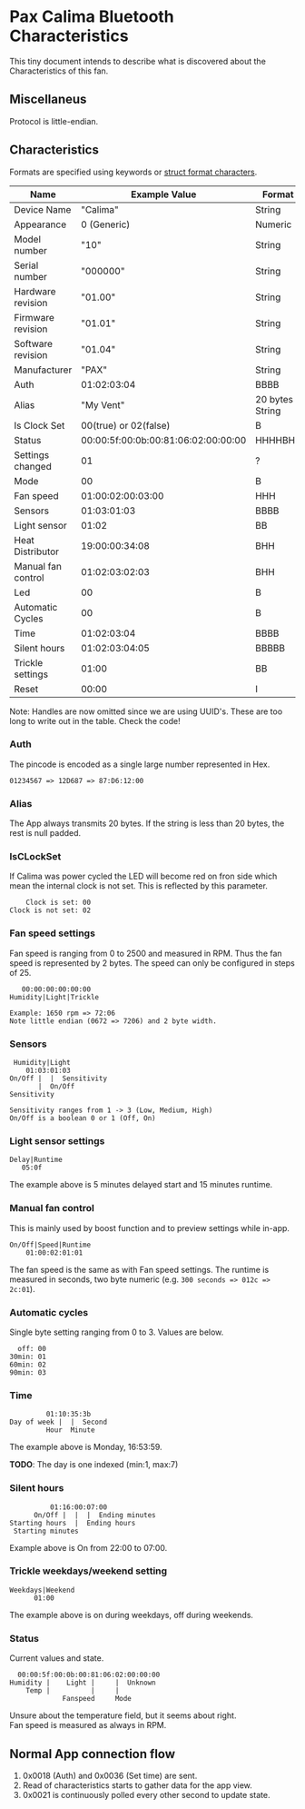 Pax Calima Bluetooth Characteristics
====================================

This tiny document intends to describe what is discovered about the
Characteristics of this fan.

## Miscellaneus
Protocol is little-endian.

## Characteristics

Formats are specified using keywords or
[struct format characters](https://docs.python.org/2/library/struct.html#format-characters).

| Name               | Example Value                       | Format          | R/W |
|--------------------|-------------------------------------|-----------------|-----|
| Device Name        | "Calima"                            | String          | R   |
| Appearance         | 0 (Generic)                         | Numeric         | R   |
| Model number       | "10"                                | String          | R   |
| Serial number      | "000000"                            | String          | R   |
| Hardware revision  | "01.00"                             | String          | R   |
| Firmware revision  | "01.01"                             | String          | R   |
| Software revision  | "01.04"                             | String          | R   |
| Manufacturer       | "PAX"                               | String          | R   |
| Auth               | 01:02:03:04                         | BBBB            | W   |
| Alias              | "My Vent"                           | 20 bytes String | R/W |
| Is Clock Set       | 00(true) or 02(false)               | B               | R   |
| Status             | 00:00:5f:00:0b:00:81:06:02:00:00:00 | HHHHBHB         | R   |
| Settings changed   | 01                                  | ?               | R   |
| Mode               | 00                                  | B               | R/W |
| Fan speed          | 01:00:02:00:03:00                   | HHH             | R/W |
| Sensors            | 01:03:01:03                         | BBBB            | R/W |
| Light sensor       | 01:02                               | BB              | R/W |
| Heat Distributor   | 19:00:00:34:08                      | BHH             | R/W |
| Manual fan control | 01:02:03:02:03                      | BHH             | R/W |
| Led                | 00                                  | B               | R/W |
| Automatic Cycles   | 00                                  | B               | R/W |
| Time               | 01:02:03:04                         | BBBB            | R/W |
| Silent hours       | 01:02:03:04:05                      | BBBBB           | R/W |
| Trickle settings   | 01:00                               | BB              | R/W |
| Reset              | 00:00                               | I               | W   |

Note: Handles are now omitted since we are using UUID's. These are too long to write out in
the table. Check the code!

### Auth
The pincode is encoded as a single large number represented in Hex.
```
01234567 => 12D687 => 87:D6:12:00
```

### Alias
The App always transmits 20 bytes. If the string is less than 20 bytes,
the rest is null padded.

### IsCLockSet
If Calima was power cycled the LED will become red on fron side which mean the internal clock is not set. This is reflected by this parameter.

```
    Clock is set: 00
Clock is not set: 02
```

### Fan speed settings
Fan speed is ranging from 0 to 2500 and measured in RPM.
Thus the fan speed is represented by 2 bytes. The speed
can only be configured in steps of 25.

```
   00:00:00:00:00:00
Humidity|Light|Trickle

Example: 1650 rpm => 72:06
Note little endian (0672 => 7206) and 2 byte width.
```

### Sensors
```
 Humidity|Light
    01:03:01:03
On/Off |  |  Sensitivity
       |  On/Off
Sensitivity  

Sensitivity ranges from 1 -> 3 (Low, Medium, High)
On/Off is a boolean 0 or 1 (Off, On)
```

### Light sensor settings
```
Delay|Runtime
   05:0f
```
The example above is 5 minutes delayed start and 15 minutes runtime.

### Manual fan control
This is mainly used by boost function and to preview settings while in-app.
```
On/Off|Speed|Runtime
    01:00:02:01:01
```

The fan speed is the same as with Fan speed settings.
The runtime is measured in seconds, two byte numeric
(e.g. `300 seconds => 012c => 2c:01`).

### Automatic cycles
Single byte setting ranging from 0 to 3. Values are below.
```
  off: 00
30min: 01
60min: 02
90min: 03
```

### Time
```
         01:10:35:3b
Day of week |  |  Second
         Hour  Minute
```
The example above is Monday, 16:53:59.

__TODO__: The day is one indexed (min:1, max:7)

### Silent hours
```
          01:16:00:07:00
      On/Off |  |  |  Ending minutes
Starting hours  |  Ending hours
 Starting minutes
```

Example above is On from 22:00 to 07:00.

### Trickle weekdays/weekend setting
```
Weekdays|Weekend
      01:00
```
The example above is on during weekdays, off during weekends.

### Status
Current values and state.

```
  00:00:5f:00:0b:00:81:06:02:00:00:00
Humidity |    Light |     |  Unknown
    Temp |          |     |
             Fanspeed     Mode
```
Unsure about the temperature field, but it seems about right.  
Fan speed is measured as always in RPM.

## Normal App connection flow
1.  0x0018 (Auth) and 0x0036 (Set time) are sent.
2.  Read of characteristics starts to gather data for the app view.
3.  0x0021 is continuously polled every other second to update state.
